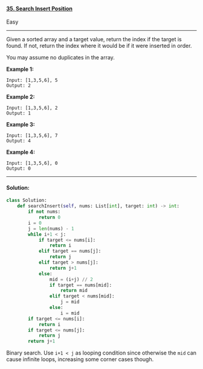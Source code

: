 #### [35. Search Insert Position](https://leetcode.com/problems/search-insert-position/)

Easy

---

Given a sorted array and a target value, return the index if the target is found. If not, return the index where it would be if it were inserted in order.

You may assume no duplicates in the array.

**Example 1:**

```
Input: [1,3,5,6], 5
Output: 2
```

**Example 2:**

```
Input: [1,3,5,6], 2
Output: 1
```

**Example 3:**

```
Input: [1,3,5,6], 7
Output: 4
```

**Example 4:**

```
Input: [1,3,5,6], 0
Output: 0
```

---

#### Solution:

```python
class Solution:
    def searchInsert(self, nums: List[int], target: int) -> int:
        if not nums:
            return 0
        i = 0
        j = len(nums) - 1
        while i+1 < j:
            if target <= nums[i]:
                return i
            elif target == nums[j]:
                return j
            elif target > nums[j]:
                return j+1
            else:
                mid = (i+j) // 2
                if target == nums[mid]:
                    return mid
                elif target < nums[mid]:
                    j = mid
                else:
                    i = mid
        if target <= nums[i]:
            return i
        if target <= nums[j]:
            return j
        return j+1
```

Binary search. Use `i+1 < j` as looping condition since otherwise the `mid` can cause infinite loops, increasing some corner cases though.

